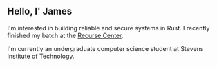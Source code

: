 ## Hello, I' James

I'm interested in building reliable and secure systems in Rust.
I recently finished my batch at the [Recurse Center](https://recurse.com).

I'm currently an undergraduate computer science student at Stevens Institute of Technology.

